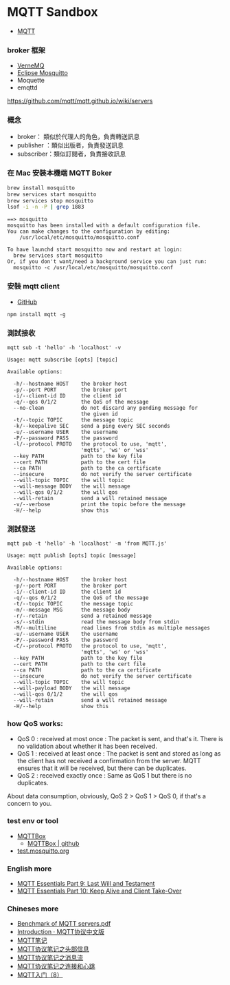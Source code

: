 # MQTT Sandbox

* [MQTT](http://mqtt.org/)

### broker 框架

* [VerneMQ](https://vernemq.com/)
* [Eclipse Mosquitto](https://mosquitto.org/)
* Moquette
* emqttd

<https://github.com/mqtt/mqtt.github.io/wiki/servers>

### 概念

* broker： 類似於代理人的角色，負責轉送訊息
* publisher ：類似出版者，負責發送訊息
* subscriber：類似訂閱者，負責接收訊息

### 在 Mac 安裝本機端 MQTT Boker

```sh
brew install mosquitto
brew services start mosquitto
brew services stop mosquitto
lsof -i -n -P | grep 1883
```

```
==> mosquitto
mosquitto has been installed with a default configuration file.
You can make changes to the configuration by editing:
    /usr/local/etc/mosquitto/mosquitto.conf

To have launchd start mosquitto now and restart at login:
  brew services start mosquitto
Or, if you don't want/need a background service you can just run:
  mosquitto -c /usr/local/etc/mosquitto/mosquitto.conf
```

### 安裝 mqtt client

* [GitHub](https://github.com/mqttjs/MQTT.js)

```
npm install mqtt -g
```

### 測試接收

```
mqtt sub -t 'hello' -h 'localhost' -v
```

```
Usage: mqtt subscribe [opts] [topic]

Available options:

  -h/--hostname HOST    the broker host
  -p/--port PORT        the broker port
  -i/--client-id ID     the client id
  -q/--qos 0/1/2        the QoS of the message
  --no-clean            do not discard any pending message for
                        the given id
  -t/--topic TOPIC      the message topic
  -k/--keepalive SEC    send a ping every SEC seconds
  -u/--username USER    the username
  -P/--password PASS    the password
  -l/--protocol PROTO   the protocol to use, 'mqtt',
                        'mqtts', 'ws' or 'wss'
  --key PATH            path to the key file
  --cert PATH           path to the cert file
  --ca PATH             path to the ca certificate
  --insecure            do not verify the server certificate
  --will-topic TOPIC    the will topic
  --will-message BODY   the will message
  --will-qos 0/1/2      the will qos
  --will-retain         send a will retained message
  -v/--verbose          print the topic before the message
  -H/--help             show this
```

### 測試發送

```
mqtt pub -t 'hello' -h 'localhost' -m 'from MQTT.js'
```

```
Usage: mqtt publish [opts] topic [message]

Available options:

  -h/--hostname HOST    the broker host
  -p/--port PORT        the broker port
  -i/--client-id ID     the client id
  -q/--qos 0/1/2        the QoS of the message
  -t/--topic TOPIC      the message topic
  -m/--message MSG      the message body
  -r/--retain           send a retained message
  -s/--stdin            read the message body from stdin
  -M/--multiline        read lines from stdin as multiple messages
  -u/--username USER    the username
  -P/--password PASS    the password
  -C/--protocol PROTO   the protocol to use, 'mqtt',
                        'mqtts', 'ws' or 'wss'
  --key PATH            path to the key file
  --cert PATH           path to the cert file
  --ca PATH             path to the ca certificate
  --insecure            do not verify the server certificate
  --will-topic TOPIC    the will topic
  --will-payload BODY   the will message
  --will-qos 0/1/2      the will qos
  --will-retain         send a will retained message
  -H/--help             show this
  ```

### how QoS works:

* QoS 0 : received at most once : The packet is sent, and that's it. There is no validation about whether it has been received.
* QoS 1 : received at least once : The packet is sent and stored as long as the client has not received a confirmation from the server. MQTT ensures that it will be received, but there can be duplicates.
* QoS 2 : received exactly once : Same as QoS 1 but there is no duplicates.

About data consumption, obviously, QoS 2 > QoS 1 > QoS 0, if that's a concern to you.

### test env or tool

* [MQTTBox](https://chrome.google.com/webstore/detail/mqttbox/kaajoficamnjijhkeomgfljpicifbkaf/)
  * [MQTTBox | github](https://github.com/workswithweb/MQTTBox)
* [test.mosquitto.org](http://test.mosquitto.org/)

### English more

* [MQTT Essentials Part 9: Last Will and Testament](https://www.hivemq.com/blog/mqtt-essentials-part-9-last-will-and-testament/)
* [MQTT Essentials Part 10: Keep Alive and Client Take-Over](https://www.hivemq.com/blog/mqtt-essentials-part-10-alive-client-take-over/)

### Chineses more

* [Benchmark of MQTT servers.pdf](http://www.scalagent.com/IMG/pdf/Benchmark_MQTT_servers-v1-1.pdf)
* [Introduction · MQTT协议中文版](https://mcxiaoke.gitbooks.io/mqtt-cn/content/)
* [MQTT笔记](https://wbuntu.com/p/1118/)
* [MQTT协议笔记之头部信息](http://www.blogjava.net/yongboy/archive/2014/02/07/409587.html)
* [MQTT协议笔记之消息流](http://www.blogjava.net/yongboy/archive/2014/02/15/409893.html)
* [MQTT协议笔记之连接和心跳](http://www.blogjava.net/yongboy/archive/2014/02/09/409630.html)
* [MQTT入门（8）](https://rensanning.iteye.com/blog/2406770)